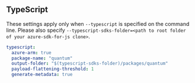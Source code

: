 ## TypeScript

These settings apply only when `--typescript` is specified on the command line.
Please also specify `--typescript-sdks-folder=<path to root folder of your azure-sdk-for-js clone>`.

```yaml $(typescript)
typescript:
  azure-arm: true
  package-name: "quantum"
  output-folder: "$(typescript-sdks-folder)/packages/quantum"
  payload-flattening-threshold: 1
  generate-metadata: true
```
